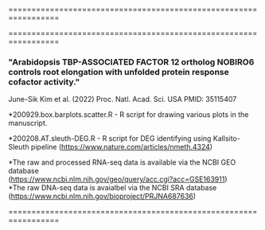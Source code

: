 =================================================================  


=================================================================  
### "Arabidopsis TBP-ASSOCIATED FACTOR 12 ortholog NOBIRO6 controls root elongation with unfolded protein response cofactor activity."
June-Sik Kim et al. (2022) Proc. Natl. Acad. Sci. USA  PMID: 35115407  

  *200929.box.barplots.scatter.R - R script for drawing various plots in the manuscript. 

  *200208.AT.sleuth-DEG.R        - R script for DEG identifying using Kallsito-Sleuth pipeline (https://www.nature.com/articles/nmeth.4324)
  
  *The raw and processed RNA-seq data is available via the NCBI GEO database  
(https://www.ncbi.nlm.nih.gov/geo/query/acc.cgi?acc=GSE163911)  
  *The raw DNA-seq data is avaialbel via the NCBI SRA database
 (https://www.ncbi.nlm.nih.gov/bioproject/PRJNA687636)

=================================================================


